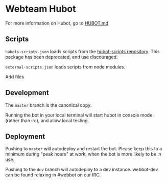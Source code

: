 # Webteam Hubot

For more information on Hubot, go to [HUBOT.md](HUBOT.md)

## Scripts

`hubots-scripts.json` loads scripts from the [hubot-scripts repository](https://github.com/github/hubot-scripts).
This package has been deprecated, and use discouraged.

`external-scripts.json` loads scripts from node modules.

Add files


## Development

The `master` branch is the canonical copy.

Running the bot in your local terminal will start hubot in console mode (rather than irc), and allow local testing.


## Deployment

Pushing to `master` will autodeploy and restart the bot.
Please keep this to a minimum during "peak hours" at work, when the bot is more likely to be in use.

Pushing to the `dev` branch will autodeploy to a dev instance.
webbot-dev can be found relaxing in #webbot on our IRC.
